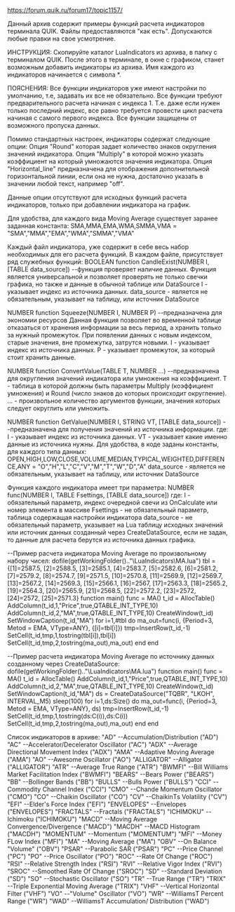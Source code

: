 ﻿https://forum.quik.ru/forum17/topic1157/

Данный архив содержит примеры функций расчета индикаторов терминала QUIK.
Файлы предоставляются "как есть". Допускаются любые правки на свое усмотрение.
 
ИНСТРУКЦИЯ:
Скопируйте каталог LuaIndicators из архива, в папку с терминалом QUIK.
 После этого в терминале, в окне с графиком, станет возможным добавить индикаторы из архива.
 Имя каждого из индикаторов начинается с символа *.

ПОЯСНЕНИЯ:
Все функции индикаторов уже имеют настройки по умолчанию, т.е, задавать их все не обязательно.
Все функции требуют предварительного расчета начиная с индекса 1. 
Т.е. даже если нужен только последний индекс, все равно требуется провести цикл расчета начиная с самого первого индекса.
Все функции защищены от возможного пропуска данных.

Помимо стандартных настроек, индикаторы содержат следующие опции:
  Опция "Round" которая задает количество знаков округления значений индикатора.
  Опция "Multiply" в которой можно указать коэффициент на который умножаются значения индикатора.
  Опция "Horizontal_line" предназначена для отображения дополнительной горизонтальной линии, 
                    если она не нужна, достаточно указать в значении любой текст, например "off".

Данные опции отсутствуют для исходных функций расчета индикаторов, только при добавлении индикатора на график.

Для удобства, для каждого вида Moving Average существует заранее заданная константа:
   SMA,MMA,EMA,WMA,SMMA,VMA = "SMA","MMA","EMA","WMA","SMMA","VMA"

Каждый файл индикатора, уже содержит в себе весь набор необходимых для его расчета функций.
В каждом файле, присутствует ряд служебных функций:
  BOOLEAN function CandleExist(NUMBER I, [TABLE data_source]) --функция проверяет наличие данных.
   Функция является универсальной и позволяет проверять не только свечки графика, но также и данные в обычной таблице или DataSource
   I - указывает индекс из источника данных.
   data_source - является не обязательным, указывает на таблицу, или источник DataSource
   
  NUMBER function Squeeze(NUMBER I, NUMBER P) --предназначена для экономии ресурсов
   Данная функция позволяет во временной таблице отказаться от хранения информации за весь период, 
   а хранить только за нужный промежуток. При появлении данных с новым индексом, старые значения, вне промежутка, затрутся новыми.
   I - указывает индекс из источника данных.
   P - указывает промежуток, за который стоит хранить данные. 
   
  NUMBER function ConvertValue(TABLE T, NUMBER ...) --предназначена для округления значений индикатора или умножения на коэффициент.
   T - таблица в которой должны быть параметры Multiply (коэффициент умножения) 
     и Round (число знаков до которых происходит округление).
   ... - произвольное количество аргументов функции, значения которых следует округлить или умножить.
  
  NUMBER function GetValue(NUMBER I, STRING VT, [TABLE data_source]) --предназначена для получения значений из источника информации.
  где:
   I - указывает индекс из источника данных.
   VT - указывает какие именно данные из источника нужны. 
     Для удобства, в коде заданы константы, для каждого типа данных:
     OPEN,HIGH,LOW,CLOSE,VOLUME,MEDIAN,TYPICAL,WEIGHTED,DIFFERENCE,ANY = "O","H","L","C","V","M","T","W","D","A"
   data_source - является не обязательным, указывает на таблицу, или источник DataSource

Функция каждого индикатора имеет три параметра:
  NUMBER func(NUMBER I, TABLE Fsettings, [TABLE data_source])
  где:
   I - обязательный параметр, индекс очередной свечи из OnCalculate или номер элемента в массиве
   Fsettings - не обязательный параметр, таблица содержащая настройки индикатора
   data_source - не обязательный параметр, указывает на Lua таблицу исходных 
                значений  или источник данных созданный через CreateDataSource,
				если не задан, то данные для расчета берутся из источника данных графика.


--Пример расчета индикатора Moving Average по произвольному набору чисел:
dofile(getWorkingFolder().."\\LuaIndicators\\MA.lua")
tbl = {[1]=2587.5, [2]=2588.5, [3]=2585.1, [4]=2583.7, [5]=2582.6, [6]=2581.2, [7]=2579.2, [8]=2574.7,
	[9]=2571.5, [10]=2570.8, [11]=2569.9, [12]=2569.7, [13]=2567.2, [14]=2569.3, [15]=2566.1, [16]=2567, 
	[17]=2563.3, [18]=2565.2, [19]=2564.3, [20]=2565.9, [21]=2568.5, [22]=2572.2, [23]=2572, [24]=2572, [25]=2571.3}
function main() 
  func = MA()
  t_id = AllocTable()
  AddColumn(t_id,1,"Price",true,QTABLE_INT_TYPE,10)
  AddColumn(t_id,2,"MA",true,QTABLE_INT_TYPE,10)
  CreateWindow(t_id)
  SetWindowCaption(t_id,"MA")
  for i=1,#tbl do
   ma_out=func(i, {Period=3, Metod = EMA, VType=ANY}, {[i]=tbl[i]})
   tmp=InsertRow(t_id,-1)
   SetCell(t_id,tmp,1,tostring(tbl[i]),tbl[i])
   SetCell(t_id,tmp,2,tostring(ma_out),ma_out)
  end 
end

--Пример расчета индикатора Moving Average по источнику данных созданному через CreateDataSource:
dofile(getWorkingFolder().."\\LuaIndicators\\MA.lua")
function main() 
  func = MA()
  t_id = AllocTable()
  AddColumn(t_id,1,"Price",true,QTABLE_INT_TYPE,10)
  AddColumn(t_id,2,"MA",true,QTABLE_INT_TYPE,10)
  CreateWindow(t_id)
  SetWindowCaption(t_id,"MA")
  ds = CreateDataSource("TQBR", "LKOH", INTERVAL_M5) 
  sleep(100)
  for i=1,ds:Size() do
   ma_out=func(i, {Period=3, Metod = EMA, VType=ANY}, ds)
   tmp=InsertRow(t_id,-1)
   SetCell(t_id,tmp,1,tostring(ds:C(i)),ds:C(i))
   SetCell(t_id,tmp,2,tostring(ma_out),ma_out)
  end 
end

Список индикаторов в архиве:
"AD"	--Accumulation/Distribution ("AD")
"AC"	--Accelerator/Decelerator Oscillator ("AC")
"ADX"	--Average Directional Movement Index ("ADX")
"AMA"	--Adaptive Moving Average ("AMA")
"AO"	--Awesome Oscillator ("AO")
"ALLIGATOR"	--Alligator ("ALLIGATOR")
"ATR"	--Average True Range ("ATR")
"BWMFI"	--Bill Williams Market Facilitation Index ("BWMFI")
"BEARS"	--Bears Power ("BEARS")
"BB"	--Bollinger Bands ("BB")
"BULLS"	--Bulls Power ("BULLS")
"CCI"	--Commodity Channel Index ("CCI")
"CMO"	--Chande Momentum Oscillator ("CMO")
"CO"	--Chaikin Oscillator ("CO")
"CV"	--ChaikinТs Volatility ("CV")
"EFI"	--Elder's Force Index ("EFI")
"ENVELOPES"	--Envelopes ("ENVELOPES")
"FRACTALS"	--Fractals ("FRACTALS")
"ICHIMOKU"	--Ichimoku ("ICHIMOKU")
"MACD"	--Moving Average Convergence/Divergence ("MACD")
"MACDH"	--MACD Histogram ("MACDH")
"MOMENTUM"	--Momentum ("MOMENTUM")
"MFI"	--Money FLow Index ("MFI")
"MA"	--Moving Average ("MA")
"OBV"	--On Balance "Volume" ("OBV")
"PSAR"	--Parabolic SAR ("PSAR")
"PC"	--Price Channel ("PC")
"PO"	--Price Oscillator ("PO")
"ROC"	--Rate Of Change ("ROC")
"RSI"	--Relative Strength Index ("RSI")
"RVI"	--Relative Vigor Index ("RVI")
"SROC"	--Smoothed Rate Of Change ("SROC")
"SD"	--Standard Deviation ("SD")
"SO"	--Stochastic Oscillator ("SO")
"TR"	--True Range ("TR")
"TRIX"	--Triple Exponential Moving Average ("TRIX")
"VHF"	--Vertical Horizontal Filter ("VHF")
"VO"	--"Volume" Oscillator ("VO")
"WR"	--WilliamsТ Percent Range ("WR")
"WAD"	--WilliamsТ Accumulation/ Distribution ("WAD")
